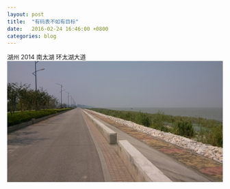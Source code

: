 ```yaml
---
layout: post
title:  "有码表不如有目标"
date:   2016-02-24 16:46:00 +0800
categories: blog
---
```


湖州 2014 南太湖 环太湖大道
![环太湖大道](/assets/images/taihu_huzhou.jpg)
